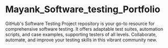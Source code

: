 # Mayank_Software_testing_Portfolio
GitHub's Software Testing Project repository is your go-to resource for comprehensive software testing. It offers adaptable test suites, automation scripts, and case examples, supporting testers of all levels. Collaborate, automate, and improve your testing skills in this vibrant community new.
